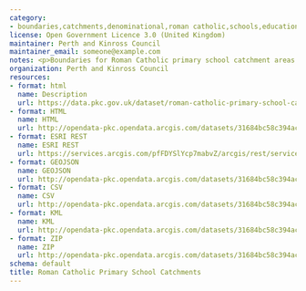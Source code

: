 ```yaml
---
category:
- boundaries,catchments,denominational,roman catholic,schools,education
license: Open Government Licence 3.0 (United Kingdom)
maintainer: Perth and Kinross Council
maintainer_email: someone@example.com
notes: <p>Boundaries for Roman Catholic primary school catchment areas </p>
organization: Perth and Kinross Council
resources:
- format: html
  name: Description
  url: https://data.pkc.gov.uk/dataset/roman-catholic-primary-school-catchments
- format: HTML
  name: HTML
  url: http://opendata-pkc.opendata.arcgis.com/datasets/31684bc58c394ac5ac15c5848771b85c_0
- format: ESRI REST
  name: ESRI REST
  url: https://services.arcgis.com/pfFDYSlYcp7mabvZ/arcgis/rest/services/Roman_Catholic_Primary_School_Catchments/FeatureServer/0
- format: GEOJSON
  name: GEOJSON
  url: http://opendata-pkc.opendata.arcgis.com/datasets/31684bc58c394ac5ac15c5848771b85c_0.geojson
- format: CSV
  name: CSV
  url: http://opendata-pkc.opendata.arcgis.com/datasets/31684bc58c394ac5ac15c5848771b85c_0.csv
- format: KML
  name: KML
  url: http://opendata-pkc.opendata.arcgis.com/datasets/31684bc58c394ac5ac15c5848771b85c_0.kml
- format: ZIP
  name: ZIP
  url: http://opendata-pkc.opendata.arcgis.com/datasets/31684bc58c394ac5ac15c5848771b85c_0.zip
schema: default
title: Roman Catholic Primary School Catchments
---
```

